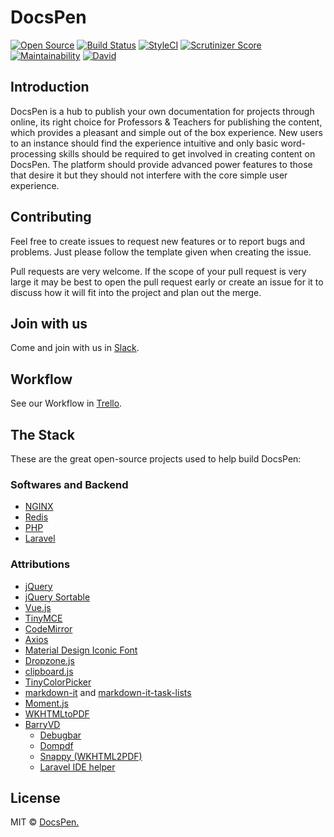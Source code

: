 # DocsPen

[![Open Source](https://cdn.jsdelivr.net/npm/docspen@18.0.2/imgs/open-source.svg)](https://github.com/DocsPen/Platform)
[![Build Status](https://travis-ci.org/DocsPen/Platform.svg?branch=master)](https://travis-ci.org/DocsPen/Platform)
[![StyleCI](https://styleci.io/repos/115519619/shield?branch=master)](https://styleci.io/repos/115519619)
[![Scrutinizer Score](https://scrutinizer-ci.com/g/DocsPen/Platform/badges/quality-score.png?b=master)](https://scrutinizer-ci.com/g/DocsPen/Platform/)
[![Maintainability](https://api.codeclimate.com/v1/badges/5aeeae9df8b7eb42f21f/maintainability)](https://codeclimate.com/github/DocsPen/Platform/maintainability)
[![David](https://img.shields.io/david/DocsPen/Platform.svg)](https://david-dm.org/DocsPen/Platform?view=list)

## Introduction

DocsPen is a hub to publish your own documentation for projects through online, its right choice for  Professors & Teachers for publishing the content, which provides a pleasant and simple out of the box experience. New users to an instance should find the experience intuitive and only basic word-processing skills should be required to get involved in creating content on DocsPen. The platform should provide advanced power features to those that desire it but they should not interfere with the core simple user experience.

## Contributing

Feel free to create issues to request new features or to report bugs and problems. Just please follow the template given when creating the issue.

Pull requests are very welcome. If the scope of your pull request is very large it may be best to open the pull request early or create an issue for it to discuss how it will fit into the project and plan out the merge.

## Join with us

Come and join with us in [Slack](https://docspen-slack.herokuapp.com).

## Workflow

See our Workflow in [Trello](http://bit.ly/dptrello).

## The Stack

These are the great open-source projects used to help build DocsPen:

### Softwares and Backend
* [NGINX](https://nginx.org)
* [Redis](https://redis.io)
* [PHP](https://php.net)
* [Laravel](https://laravel.com/)

### Attributions
* [jQuery](https://jquery.com/)
* [jQuery Sortable](https://johnny.github.io/jquery-sortable/)
* [Vue.js](http://vuejs.org/)
* [TinyMCE](https://www.tinymce.com/)
* [CodeMirror](https://codemirror.net)
* [Axios](https://github.com/mzabriskie/axios)
* [Material Design Iconic Font](http://zavoloklom.github.io/material-design-iconic-font/icons.html)
* [Dropzone.js](http://www.dropzonejs.com/)
* [clipboard.js](https://clipboardjs.com/)
* [TinyColorPicker](http://www.dematte.at/tinyColorPicker/index.html)
* [markdown-it](https://github.com/markdown-it/markdown-it) and [markdown-it-task-lists](https://github.com/revin/markdown-it-task-lists)
* [Moment.js](http://momentjs.com/)
* [WKHTMLtoPDF](http://wkhtmltopdf.org/index.html)
* [BarryVD](https://github.com/barryvdh)
    * [Debugbar](https://github.com/barryvdh/laravel-debugbar)
    * [Dompdf](https://github.com/barryvdh/laravel-dompdf)
    * [Snappy (WKHTML2PDF)](https://github.com/barryvdh/laravel-snappy)
    * [Laravel IDE helper](https://github.com/barryvdh/laravel-ide-helper)

## License
MIT © [DocsPen.](https://docspen.com)
